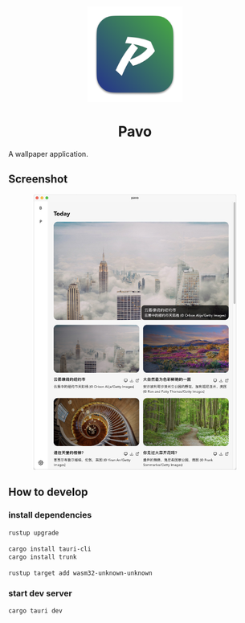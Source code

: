 <p align="center">
  <img src="./pavo.png" width="190px"/>
</p>
<h1 align="center">Pavo</h1>

A wallpaper application.

## Screenshot

<p align="center">
<img src="./screenshot.jpeg" width="80%" />
</p>

## How to develop

### install dependencies

```shell
rustup upgrade

cargo install tauri-cli
cargo install trunk

rustup target add wasm32-unknown-unknown
```

### start dev server

```shell
cargo tauri dev
```
